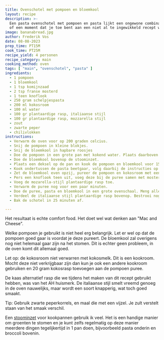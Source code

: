 ```yaml
---
title: Ovenschotel met pompoen en bloemkool 
layout: recipe
description: >-
  Een pasta ovenschotel met pompoen en pasta lijkt een ongewone combinatie. Maar het resultaat is een heerlijk gerecht voor op een regenachtige dag,
  of een moment dat je toe bent aan een niet al te ingewikkeld recept waar je blij van wordt.
image: bananabread.jpg
author: Frederik Vos
date: 08-08-2023
prep_time: PT15M
cook_time: PT25M
recipe_yield: 4 personen
recipe_category: main
cooking_method: oven
tags: [ "main", "ovenschotel", "pasta" ]
ingredients:
  - 1 pompoen
  - 1 bloemkool
  - 1 tsp komijnzaad
  - 2 tsp franse mosterd
  - 1 teen knoflook
  - 250 gram schelpjespasta
  - 200 ml kokosroom
  - 100 ml water
  - 100 gr plantaardige rasp, italiaanse stijl
  - 100 gr plantaardige rasp, mozzarella stijl
  - zout 
  - zwarte peper
  - chilivlokken
instructions:
  - Verwarm de oven voor op 200 graden celcius.
  - Snij de pompoen in kleine blokjes.
  - Snij de bloemkool in hapbare roosjes
  - Doe de pompoen in een grote pan met kokend water. Plaats daarboven op een stoominzet. 
  - Doe de bloemkool bovenop de stoominzet.
  - Plaats een deksel op de pan en kook de pompoen en bloemkool voor 15 minuten op een middelmatige temperatuur.
  - Kook ondertussen de pasta beetgaar, volg daarbij de instructies op de verpakking.
  - Zet de bloemkool even opzij, pureer de pompoen en kokosroom met een staafmixer.
  - Pers een knoflook teen uit, voeg deze bij de puree samen met mosterd en komijnzaad. Breng het geheel op smaak met chilivlokken peper en zout.
  - Voeg de mozarella-stijl plantaardige rasp toe. 
  - Verwarm de puree nog voor een paar minuten.
  - Doe de puree, pasta en bloemkool in een grote ovenschaal. Meng alles goed door.
  - Verdeel de italiaanse stijl plantaardige rasp bovenop. Bestrooi nogmaals met zwarte peper
  - Bak de schotel in 25 minuten af.

---
```


Het resultaat is echte comfort food. Het doet wel wat denken aan "Mac and Cheese".

Welke pompoen je gebruikt is niet heel erg belangrijk. Let er wel op dat de pompoen goed gaar is voordat je deze pureert. 
De bloemkool zal overigens nog niet helemaal gaar zijn na het stomen. Dit is echter geen probleem, in de oven komt dit allemaal goed.

Let op: de kokosroom niet verwarren met kokosmelk. Dit is een kookroom. 
Mocht deze niet verkrijgbaar zijn dan kun je ook een andere kookroom gebruiken en 20 gram kokosrasp toevoegen aan de pompoen puree.

De kaas alternatief rasp die we tijdens het maken van dit recept gebruikt hebben, was van het AH huismerk. 
De italiaanse stijl smelt vreemd genoeg in de oven nauwelijks, maar wordt een soort knapperig, wat toch goed smaakt.

Tip: Gebruik zwarte peperkorrels, en maal die met een vijzel. Je zult verstelt staan van het smaak verschil.

Een [stoominzet](https://www.amazon.nl/gp/search?ie=UTF8&tag=vegdelicieus-21&linkCode=ur2&linkId=37099b9ea61118e9e808da0e488fe4ba&camp=247&creative=1211&index=aps&keywords=stoominzet) voor kookpannen gebruik ik veel. Het is een handige manier om groenten te stomen en je kunt zelfs regelmatig op deze manier meerdere dingen tegelijkertijd in 1 pan doen, bijvoorbeeld pasta onderin en broccoli bovenin.
